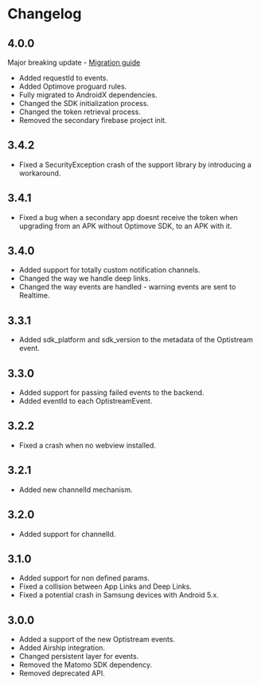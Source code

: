 # Changelog

## 4.0.0

Major breaking update - [Migration guide](https://github.com/optimove-tech/Optimove-SDK-Android/wiki/Migration-guide-from-3.x.x-to-4.0.0)
- Added requestId to events.
- Added Optimove proguard rules.
- Fully migrated to AndroidX dependencies.
- Changed the SDK initialization process.
- Changed the token retrieval process.
- Removed the secondary firebase project init.

## 3.4.2
- Fixed a SecurityException crash of the support library by introducing a workaround.

## 3.4.1
- Fixed a bug when a secondary app doesnt receive the token when     upgrading from an APK without Optimove SDK, to an APK with it.

## 3.4.0
- Added support for totally custom notification channels.
- Changed the way we handle deep links.
- Changed the way events are handled - warning events are sent to Realtime.


## 3.3.1
- Added sdk_platform and sdk_version to the metadata of the Optistream event.

## 3.3.0
- Added support for passing failed events to the backend.
- Added eventId to each OptistreamEvent.

## 3.2.2
- Fixed a crash when no webview installed.

## 3.2.1
- Added new channelId mechanism.

## 3.2.0
- Added support for channelId.

## 3.1.0
- Added support for non defined params.
- Fixed a collision between App Links and Deep Links.
- Fixed a potential crash in Samsung devices with Android 5.x.
## 3.0.0
- Added a support of the new Optistream events.
- Added Airship integration.
- Changed persistent layer for events.
- Removed the Matomo SDK dependency.
- Removed deprecated API.
